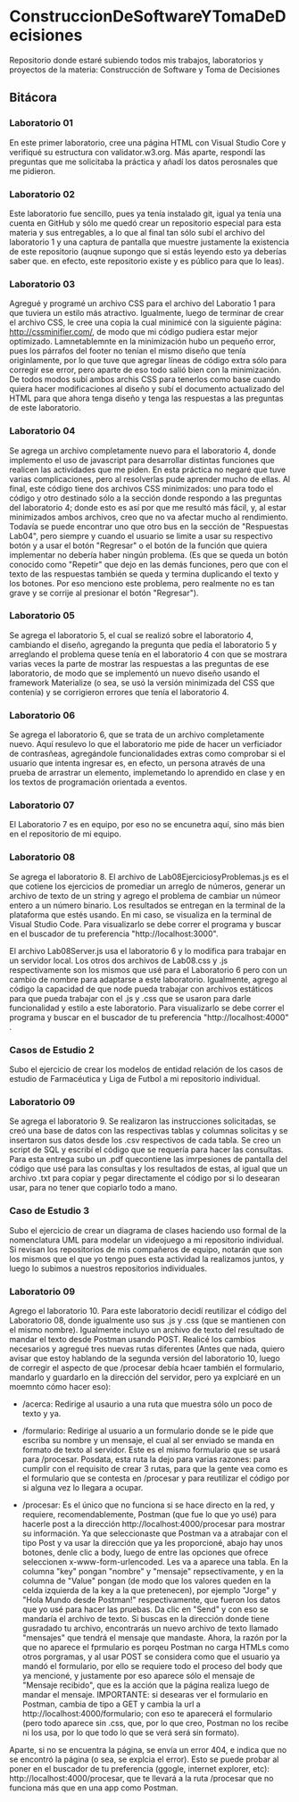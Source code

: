 # ConstruccionDeSoftwareYTomaDeDecisiones
Repositorio donde estaré subiendo todos mis trabajos, laboratorios y proyectos de la materia: Construcción de Software y Toma de Decisiones

## Bitácora

### Laboratorio 01
En este primer laboratorio, cree una página HTML con Visual Studio Core y verifiqué su estructura con validator.w3.org. Más aparte, respondí las preguntas que me solicitaba la práctica y añadí los datos perosnales que me pidieron.

### Laboratorio 02
Este laboratorio fue sencillo, pues ya tenía instalado git, igual ya tenía una cuenta en GitHub y sólo me quedó crear un repositorio especial para esta materia y sus entregables, a lo que al final tan sólo subí el archivo del laboratorio 1 y una captura de pantalla que muestre justamente la existencia de este repositorio (auqnue supongo que si estás leyendo esto ya deberías saber que. en efecto, este repositorio existe y es público para que lo leas).

### Laboratorio 03
Agregué y programé un archivo CSS para el archivo del Laboratio 1 para que tuviera un estilo más atractivo. Igualmente, luego de terminar de crear el archivo CSS, le cree una copia la cual minimicé con la siguiente página: http://cssminifier.com/, de modo que mi código pudiera estar mejor optimizado. Lamnetablemnte en la minimización hubo un pequeño error, pues los párrafos del footer no tenían el mismo diseño que tenía originlamente, por lo que tuve que agregar líneas de código extra sólo para corregir ese error, pero aparte de eso todo salió bien con la minimización. De todos modos subí ambos archis CSS para tenerlos como base cuando quiera hacer modificaciones al diseño y subí el documento actualizado del HTML para que ahora tenga diseño y tenga las respuestas a las preguntas de este laboratorio.

### Laboratorio 04
Se agrega un archivo completamente nuevo para el laboratorio 4, donde implemento el uso de javascript para desarrollar distintas funciones que realicen las actividades que me piden. En esta práctica no negaré que tuve varias complicaciones, pero al resolverlas pude aprender mucho de ellas. Al final, este código tiene dos archivos CSS minimizados: uno para todo el código y otro destinado sólo a la sección donde respondo a las preguntas del laboratorio 4; donde esto es así por que me resultó más fácil, y, al estar minimizados ambos archivos, creo que no va afectar mucho al rendimiento. Todavía se puede encontrar uno que otro bus en la sección de "Respuestas Lab04", pero siempre y cuando el usuario se limite a usar su respectivo botón y a usar el botón "Regresar" o el botón de la función que quiera implementar no debería haber ningún problema. (Es que se queda un botón conocido como "Repetir" que dejo en las demás funciones, pero que con el texto de las respuestas también se queda y termina duplicando el texto y los botones. Por eso menciono este problema, pero realmente no es tan grave y se corrije al presionar el botón "Regresar").

### Laboratorio 05
Se agrega el laboratorio 5, el cual se realizó sobre el laboratorio 4, cambiando el diseño, agregando la pregunta que pedía el laboratorio 5 y arreglando el problema quese tenía en el laboratorio 4 con que se mostrara varias veces la parte de mostrar las respuestas a las preguntas de ese laboratorio, de modo que se implementó un nuevo diseño usando el framework Materialize (o sea, se usó la versión minimizada del CSS que contenía) y se corrigieron errores que tenía el laboratorio 4. 

### Laboratorio 06
Se agrega el laboratorio 6, que se trata de un archivo completamente nuevo. Aquí resulevo lo que el laboratorio me pide de hacer un verficiador de contrasñeas, agregándole funcionalidades extras como comprobar si el usuario que intenta ingresar es, en efecto, un persona  através de una prueba de arrastrar un elemento, implemetando lo aprendido en clase y en los textos de programación orientada a eventos. 

### Laboratorio 07
El Laboratorio 7 es en equipo, por eso no se encunetra aquí, sino más bien en el repositorio de mi equipo.

### Laboratorio 08
Se agrega el laboratorio 8. El archivo de Lab08EjerciciosyProblemas.js es el que cotiene los ejercicios de promediar un arreglo de números, generar un archivo de texto de un string y agrego el problema de cambiar un númeor entero a un número binario. Los resultados se entregan en la terminal de la plataforma que estés usando. En mi caso, se visualiza en la terminal de Visual Studio Code. Para visualizarlo se debe correr el programa y buscar en el buscador de tu preferencia "http://localhost:3000". 

El archivo Lab08Server.js usa el laboratorio 6 y lo modifica para trabajar en un servidor local. Los otros dos archivos de Lab08.css y .js respectivamente son los mismos que usé para el Laboratorio 6 pero con un cambio de nombre para adaptarse a este laboratorio. Igualmente, agrego al código la capacidad de que node pueda trabajar con archivos estáticos para que pueda trabajar con el .js y .css que se usaron para darle funcionalidad y estilo a este laboratorio. Para visualizarlo se debe correr el programa y buscar en el buscador de tu preferencia "http://localhost:4000" . 

### Casos de Estudio 2
Subo el ejercicio de crear los modelos de entidad relación de los casos de estudio de Farmacéutica y Liga de Futbol a mi repositorio individual.

### Laboratorio 09
Se agrega el laboratorio 9. Se realizaron las instrucciones solicitadas, se creó una base de datos con las respectivas tablas y columnas solicitas y se insertaron sus datos desde los .csv respectivos de cada tabla. Se creo un script de SQL y escribí el código que se requería para hacer las consultas. Para esta entrega subo un .pdf quecontiene las imrpesiones de pantalla del código que usé para las consultas y los resultados de estas, al igual que un archivo .txt para copiar y pegar directamente el código por si lo desearan usar, para no tener que copiarlo todo a mano.

### Caso de Estudio 3
Subo el ejercicio de crear un diagrama de clases haciendo uso formal de la nomenclatura UML para modelar un videojuego a mi repositorio individual. Si revisan los repositorios de mis compañeros de equipo, notarán que son los mismos que el que yo tengo pues esta actividad la realizamos juntos, y luego lo subimos a nuestros repositorios individuales.

### Laboratorio 09
Agrego el laboratorio 10. Para este laboratorio decidí reutilizar el código del Laboratorio 08, donde igualmente uso sus .js y .css (que se mantienen con el mismo nombre). Igualmente incluyo un archivo de texto del resultado de mandar el texto desde Postman usando POST. Realicé los cambios necesarios y agregué tres nuevas rutas diferentes (Antes que nada, quiero avisar que estoy hablando de la segunda versión del laboratorio 10, luego de corregir el aspecto de que /procesar debía hcaer también el formulario, mandarlo y guardarlo en la dirección del servidor, pero ya explciaré en un moemnto cómo hacer eso):

- /acerca: Redirige al usaurio a una ruta que muestra sólo un poco de texto y ya.
  
- /formulario: Redirige al usuario a un formulario donde se le pide que escriba su nombre y un mensaje, el cual al ser enviado se manda en formato de texto al servidor. Este es el mismo formulario que se usará para /procesar. Posdata, esta ruta la dejo para varias razones: para cumplir con el requisito de crear 3 rutas, para que la gente vea como es el formulario que se contesta en /procesar y para reutilizar el código por si alguna vez lo llegara a ocupar.
  
- /procesar: Es el único que no funciona si se hace directo en la red, y requiere, recomendablemente, Postman (que fue lo que yo usé) para hacerle post a la dirección http://localhost:4000/procesar para mostrar su información. Ya que seleccionaste que Postman va a atrabajar con el tipo Post y va usar la dirección que ya les proporcioné, abajo hay unos botones, denle clic a body, luego de entre las opciones que ofrece seleccionen x-www-form-urlencoded. Les va a aparece una tabla. En la columna "key" pongan "nombre" y "mensaje" repsectivamente, y en la columna de "Value" pongan (de modo que los valores queden en la celda izquierda de la key a la que pretenecen), por ejemplo "Jorge" y "Hola Mundo desde Postman!" respectivamente, que fueron los datos que yo usé para hacer las pruebas. Da clic en "Send" y con eso se mandaría el archivo de texto. Si buscas en la dirección donde tiene gusradado tu archivo, encontrarás un nuevo archivo de texto llamado "mensajes" que tendrá el mensaje que mandaste. Ahora, la razón por la que no aparece el fprmulario es porqeu Postman no carga HTMLs como otros porgramas, y al usar POST se considera como que el usuario ya mandó el formulario, por ello se requiere todo el proceso del body que ya mencioné, y justamente por eso aparece sólo el mensaje de "Mensaje recibido", que es la acción que la página realiza luego de mandar el mensaje. IMPORTANTE: si desearas ver el formulario en Postman, cambia de tipo a GET y cambia la url a http://localhost:4000/formulario; con eso te aparecerá el formulario (pero todo aparece sin .css, que, por lo que creo, Postman no los recibe ni los usa, por lo que todo lo que se verá será sin formato).
  
Aparte, si no se encuentra la página, se envía un error 404, e indica que no se encontró la página (o sea, se explcia el error). Esto se puede probar al poner en el buscador de tu preferencia (ggogle, internet explorer, etc): http://localhost:4000/procesar, que te llevará a la ruta /procesar que no funciona más que en una app como Postman.
